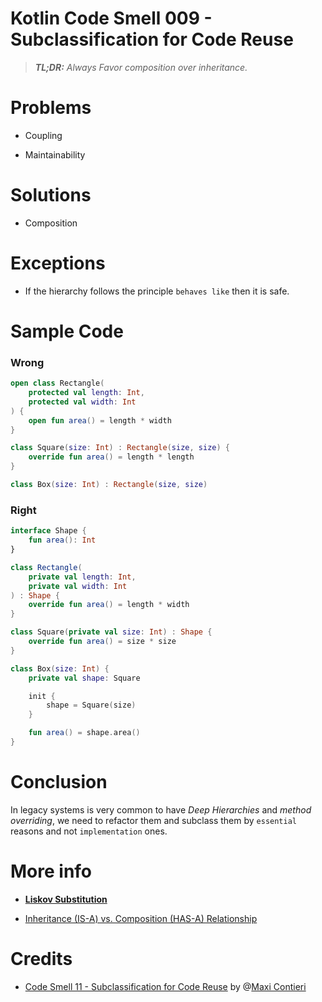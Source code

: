 # Kotlin Code Smell 009 - Subclassification for Code Reuse

> ***TL;DR:*** *Always Favor composition over inheritance.*

# Problems

*   Coupling
    
*   Maintainability
    

# Solutions

*   Composition
    

# Exceptions

*   If the hierarchy follows the principle `behaves like` then it is safe.
    

# Sample Code

### Wrong

```kotlin
open class Rectangle(
    protected val length: Int,
    protected val width: Int
) {
    open fun area() = length * width
}

class Square(size: Int) : Rectangle(size, size) {
    override fun area() = length * length
}

class Box(size: Int) : Rectangle(size, size)
```

### Right

```kotlin
interface Shape {
    fun area(): Int
}

class Rectangle(
    private val length: Int,
    private val width: Int
) : Shape {
    override fun area() = length * width
}

class Square(private val size: Int) : Shape {
    override fun area() = size * size
}

class Box(size: Int) {
    private val shape: Square

    init {
        shape = Square(size)
    }

    fun area() = shape.area()
}
```

# Conclusion

In legacy systems is very common to have *Deep Hierarchies* and *method overriding*, we need to refactor them and subclass them by `essential` reasons and not `implementation` ones.

# More info

*   [**Liskov Substitution**](https://en.wikipedia.org/wiki/Liskov_substitution_principle)
    
*   [Inheritance (IS-A) vs. Composition (HAS-A) Relationship](https://www.w3resource.com/java-tutorial/inheritance-composition-relationship.php)
    

# Credits

*   [Code Smell 11 - Subclassification for Code Reuse](https://maximilianocontieri.com/code-smell-11-subclassification-for-code-reuse) by @[Maxi Contieri](@mcsee)